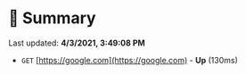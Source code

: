 # 📖 Summary
Last updated: **4/3/2021, 3:49:08 PM**

- `GET` [https://google.com](https://google.com) - **Up** (130ms)
